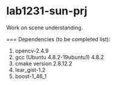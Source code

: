 lab1231-sun-prj
===============

Work on scene understanding.

===
Dependencies (to be completed list):
1) opencv-2.4.9
2) gcc (Ubuntu 4.8.2-19ubuntu1) 4.8.2
3) cmake version 2.8.12.2
4) lear_gist-1.2
5) boost-1_46_1
